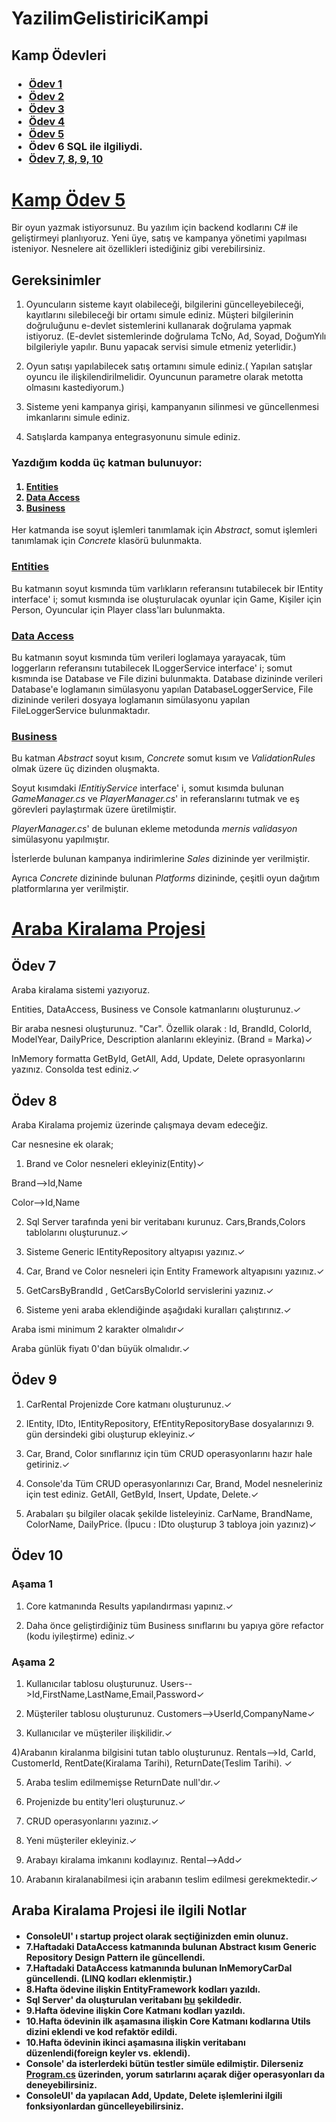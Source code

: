 # YazilimGelistiriciKampi

<h2> Kamp Ödevleri </h2>

<h3>
<ul>
  <li> <a href="https://repl.it/@PoyrazAkta/ders1"> Ödev 1</a> </li>
  <li> <a href="https://repl.it/@PoyrazAkta/ders2"> Ödev 2</a> </li>
  <li> <a href="https://repl.it/@PoyrazAkta/ders3"> Ödev 3</a> </li>
  <li> <a href="https://repl.it/@PoyrazAkta/ders4"> Ödev 4</a> </li>
  <li> <a href="#kamp-ödev-5"> Ödev 5</a> </li>
  <li> Ödev 6 SQL ile ilgiliydi. </li>
  <li> <a href="#araba-kiralama-projesi"> Ödev 7, 8, 9, 10</a> </li>
</ul>
</h3>


# [Kamp Ödev 5](https://github.com/poyrazaktas/YazilimGelistiriciKampi/tree/master/KampOdev5)

Bir oyun yazmak istiyorsunuz. Bu yazılım için backend kodlarını C# ile geliştirmeyi planlıyoruz. Yeni üye, satış ve kampanya yönetimi yapılması isteniyor. 
Nesnelere ait özellikleri istediğiniz gibi verebilirsiniz. 

## Gereksinimler

1. Oyuncuların sisteme kayıt olabileceği, bilgilerini güncelleyebileceği, kayıtlarını silebileceği bir ortamı simule ediniz. Müşteri bilgilerinin doğruluğunu e-devlet sistemlerini kullanarak doğrulama yapmak istiyoruz. (E-devlet sistemlerinde doğrulama TcNo, Ad, Soyad, DoğumYılı bilgileriyle yapılır. Bunu yapacak servisi simule etmeniz yeterlidir.)

2. Oyun satışı yapılabilecek satış ortamını simule ediniz.( Yapılan satışlar oyuncu ile ilişkilendirilmelidir. Oyuncunun parametre olarak metotta olmasını kastediyorum.)

3. Sisteme yeni kampanya girişi, kampanyanın silinmesi ve güncellenmesi imkanlarını simule ediniz.

4. Satışlarda kampanya entegrasyonunu simule ediniz.

<h3>Yazdığım kodda üç katman bulunuyor:</h3> 
<h4>
  <ol>
    <li> <a href="https://github.com/poyrazaktas/YazilimGelistiriciKampi/tree/master/KampOdev5/Odev5/Entities">Entities </a> </li>
    <li> <a href="https://github.com/poyrazaktas/YazilimGelistiriciKampi/tree/master/KampOdev5/Odev5/DataAccess">Data Access </a> </li>
    <li> <a href="https://github.com/poyrazaktas/YazilimGelistiriciKampi/tree/master/KampOdev5/Odev5/Business">Business </a> </li>
  </ol>
</h4>
  
Her katmanda ise soyut işlemleri tanımlamak için *Abstract*, somut işlemleri tanımlamak için *Concrete* klasörü bulunmakta. 

### [Entities](https://github.com/poyrazaktas/YazilimGelistiriciKampi/tree/master/KampOdev5/Odev5/Entities)
Bu katmanın soyut kısmında tüm varlıkların referansını tutabilecek bir IEntity interface' i; somut kısmında ise oluşturulacak oyunlar için Game, Kişiler için Person, Oyuncular için Player class'ları bulunmakta. 

### [Data Access](https://github.com/poyrazaktas/YazilimGelistiriciKampi/tree/master/KampOdev5/Odev5/DataAccess)
Bu katmanın soyut kısmında tüm verileri loglamaya yarayacak, tüm loggerların referansını tutabilecek ILoggerService interface' i; somut kısmında ise Database ve File dizini bulunmakta.
Database dizininde verileri Database'e loglamanın simülasyonu yapılan DatabaseLoggerService, File dizininde verileri dosyaya loglamanın simülasyonu yapılan FileLoggerService bulunmaktadır.

### [Business](https://github.com/poyrazaktas/YazilimGelistiriciKampi/tree/master/KampOdev5/Odev5/Business)

Bu katman  *Abstract* soyut kısım, *Concrete* somut kısım ve *ValidationRules* olmak üzere üç dizinden oluşmakta.

Soyut kısımdaki *IEntitiyService* interface' i, somut kısımda bulunan *GameManager.cs* ve *PlayerManager.cs*' in referanslarını tutmak ve eş görevleri paylaştırmak üzere üretilmiştir.

*PlayerManager.cs*' de bulunan ekleme metodunda *mernis validasyon* simülasyonu yapılmıştır. 

İsterlerde bulunan kampanya indirimlerine *Sales* dizininde yer verilmiştir. 

Ayrıca *Concrete* dizininde bulunan *Platforms* dizininde, çeşitli oyun dağıtım platformlarına yer verilmiştir.

# [Araba Kiralama Projesi](https://github.com/poyrazaktas/YazilimGelistiriciKampi/tree/master/CarRentalProject)

## Ödev 7
Araba kiralama sistemi yazıyoruz.

Entities, DataAccess, Business ve Console katmanlarını oluşturunuz.✓

Bir araba nesnesi oluşturunuz. "Car". Özellik olarak : Id, BrandId, ColorId, ModelYear, DailyPrice, Description alanlarını ekleyiniz. (Brand = Marka)✓

InMemory formatta GetById, GetAll, Add, Update, Delete oprasyonlarını yazınız. Consolda test ediniz.✓

## Ödev 8
Araba Kiralama projemiz üzerinde çalışmaya devam edeceğiz.

Car nesnesine ek olarak;

1) Brand ve Color nesneleri ekleyiniz(Entity)✓

Brand-->Id,Name

Color-->Id,Name

2) Sql Server tarafında yeni bir veritabanı kurunuz. Cars,Brands,Colors tablolarını oluşturunuz.✓

3) Sisteme Generic IEntityRepository altyapısı yazınız.✓

4) Car, Brand ve Color nesneleri için Entity Framework altyapısını yazınız.✓

5) GetCarsByBrandId , GetCarsByColorId servislerini yazınız.✓

6) Sisteme yeni araba eklendiğinde aşağıdaki kuralları çalıştırınız.✓

Araba ismi minimum 2 karakter olmalıdır✓

Araba günlük fiyatı 0'dan büyük olmalıdır.✓

## Ödev 9

1) CarRental Projenizde Core katmanı oluşturunuz.✓

2) IEntity, IDto, IEntityRepository, EfEntityRepositoryBase dosyalarınızı 9. gün dersindeki gibi oluşturup ekleyiniz.✓

3) Car, Brand, Color sınıflarınız için tüm CRUD operasyonlarını hazır hale getiriniz.✓

4) Console'da Tüm CRUD operasyonlarınızı Car, Brand, Model nesneleriniz için test ediniz. GetAll, GetById, Insert, Update, Delete.✓

5) Arabaları şu bilgiler olacak şekilde listeleyiniz. CarName, BrandName, ColorName, DailyPrice. (İpucu : IDto oluşturup 3 tabloya join yazınız)✓

## Ödev 10 

### Aşama 1

1) Core katmanında Results yapılandırması yapınız.✓

2) Daha önce geliştirdiğiniz tüm Business sınıflarını bu yapıya göre refactor (kodu iyileştirme) ediniz.✓

### Aşama 2

1) Kullanıcılar tablosu oluşturunuz. Users-->Id,FirstName,LastName,Email,Password✓

2) Müşteriler tablosu oluşturunuz. Customers-->UserId,CompanyName✓

3) Kullanıcılar ve müşteriler ilişkilidir.✓

4)Arabanın kiralanma bilgisini tutan tablo oluşturunuz. Rentals-->Id, CarId, CustomerId, RentDate(Kiralama Tarihi), ReturnDate(Teslim Tarihi). ✓

5) Araba teslim edilmemişse ReturnDate null'dır.✓

6) Projenizde bu entity'leri oluşturunuz.✓

7) CRUD operasyonlarını yazınız.✓

8) Yeni müşteriler ekleyiniz.✓

9) Arabayı kiralama imkanını kodlayınız. Rental-->Add✓

10) Arabanın kiralanabilmesi için arabanın teslim edilmesi gerekmektedir.✓

## Araba Kiralama Projesi ile ilgili Notlar
<h4>
  <ul>
    <li>ConsoleUI' ı startup project olarak seçtiğinizden emin olunuz.</li>
    <li>7.Haftadaki DataAccess katmanında bulunan Abstract kısım Generic Repository Design Pattern ile güncellendi.</li>
    <li>7.Haftadaki DataAccess katmanında bulunan InMemoryCarDal güncellendi. (LINQ kodları eklenmiştir.)</li>
    <li>8.Hafta ödevine ilişkin EntityFramework kodları yazıldı.</li>
    <li>Sql Server' da oluşturulan veritabanı <a href="https://hizliresim.com/hL9kKp">bu</a> şekildedir.</li>
    <li>9.Hafta ödevine ilişkin Core Katmanı kodları yazıldı.</li>
    <li>10.Hafta ödevinin ilk aşamasına ilişkin Core Katmanı kodlarına Utils dizini eklendi ve kod refaktör edildi.</li>
    <li>10.Hafta ödevinin ikinci aşamasına ilişkin veritabanı düzenlendi(foreign keyler vs. eklendi).</li>
    <li>Console' da isterlerdeki bütün testler simüle edilmiştir. Dilerseniz <a href="https://github.com/poyrazaktas/YazilimGelistiriciKampi/blob/master/CarRentalProject/ConsoleUI/Program.cs">Program.cs</a> üzerinden, yorum satırlarını açarak diğer operasyonları da deneyebilirsiniz.</li>
    <li>ConsoleUI' da yapılacan Add, Update, Delete işlemlerini ilgili fonksiyonlardan güncelleyebilirsiniz. </li>
  </ul>
</h4>